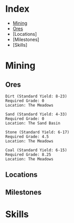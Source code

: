 # Index
- [Mining](#Mining)
 - [Ores](#Ores)
 - [Locations]
 - [Milestones]
- [Skills]

# Mining

## Ores
```
Dirt (Standard Yield: 8-23)
Required Grade: 0
Location: The Meadows
```
```
Sand (Standard Yield: 4-33)
Required Grade: 0
Location: The Sand Basin
```
```
Stone (Standard Yield: 6-17)
Required Grade: 4.5
Location: The Meadows
```
```
Coal (Standard Yield: 6-15)
Required Grade: 8.25
Location: The Meadows
```

## Locations

## Milestones

# Skills
